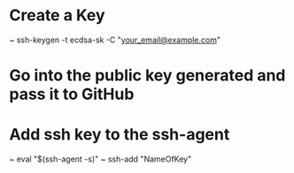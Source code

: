
# Create a Key
~ ssh-keygen -t ecdsa-sk -C "your_email@example.com"

# Go into the public key generated and pass it to GitHub

# Add ssh key to the ssh-agent
~ eval "$(ssh-agent -s)"
~ ssh-add "NameOfKey"
